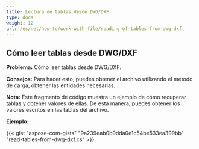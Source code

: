 ```yaml
---
title: Lectura de tablas desde DWG/DXF
type: docs
weight: 12
url: /es/net/how-to/work-with-file/reading-of-tables-from-dwg-dxf
---
```


## **Cómo leer tablas desde DWG/DXF**

**Problema:** Cómo leer tablas desde DWG/DXF.

**Consejos:** Para hacer esto, puedes obtener el archivo utilizando el método de carga, obtener las entidades necesarias.

**Nota:** Este fragmento de código muestra un ejemplo de cómo recuperar tablas y obtener valores de ellas. De esta manera, puedes obtener los valores escritos en las tablas del archivo.

**Ejemplo:**

{{< gist "aspose-com-gists" "9a239eab0b9dda0e1c54be533ea399bb" "read-tables-from-dwg-dxf.cs" >}}
